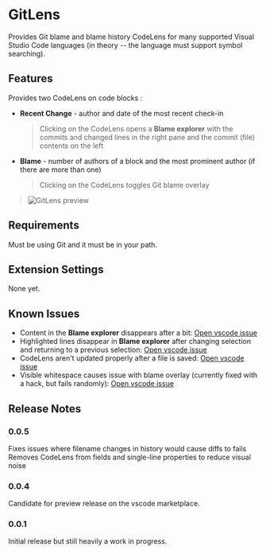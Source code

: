 # GitLens

Provides Git blame and blame history CodeLens for many supported Visual Studio Code languages (in theory -- the language must support symbol searching).

## Features

Provides two CodeLens on code blocks :
- **Recent Change** - author and date of the most recent check-in
  > Clicking on the CodeLens opens a **Blame explorer** with the commits and changed lines in the right pane and the commit (file) contents on the left
- **Blame** - number of authors of a block and the most prominent author (if there are more than one)
  > Clicking on the CodeLens toggles Git blame overlay

> ![GitLens preview](https://raw.githubusercontent.com/eamodio/vscode-git-codelens/master/images/preview-gitlens.gif)

## Requirements

Must be using Git and it must be in your path.

## Extension Settings

None yet.

## Known Issues

- Content in the **Blame explorer** disappears after a bit: [Open vscode issue](https://github.com/Microsoft/vscode/issues/11360)
- Highlighted lines disappear in **Blame explorer** after changing selection and returning to a previous selection: [Open vscode issue](https://github.com/Microsoft/vscode/issues/11360)
- CodeLens aren't updated properly after a file is saved: [Open vscode issue](https://github.com/Microsoft/vscode/issues/11546)
- Visible whitespace causes issue with blame overlay (currently fixed with a hack, but fails randomly): [Open vscode issue](https://github.com/Microsoft/vscode/issues/11485)

## Release Notes

### 0.0.5

Fixes issues where filename changes in history would cause diffs to fails
Removes CodeLens from fields and single-line properties to reduce visual noise

### 0.0.4

Candidate for preview release on the vscode marketplace.

### 0.0.1

Initial release but still heavily a work in progress.